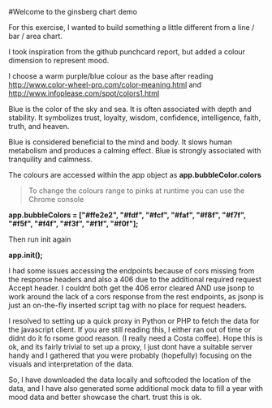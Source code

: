 #Welcome to the ginsberg chart demo

For this exercise, I wanted to build something a little different from a line / bar / area chart.

I took inspiration from the github punchcard report, but added a colour dimension to represent mood.

I choose a warm purple/blue colour as the base after reading http://www.color-wheel-pro.com/color-meaning.html and http://www.infoplease.com/spot/colors1.html

Blue is the color of the sky and sea. It is often associated with depth and stability. It symbolizes trust, loyalty, wisdom, confidence, intelligence, faith, truth, and heaven.

Blue is considered beneficial to the mind and body. It slows human metabolism and produces a calming effect. Blue is strongly associated with tranquility and calmness.

The colours are accessed within the app object as
**app.bubbleColor.colors**

>To change the colours range to pinks at runtime you can use the Chrome console

**app.bubbleColors = ["#ffe2e2", "#fdf", "#fcf", "#faf", "#f8f", "#f7f", "#f5f", "#f4f", "#f3f", "#f1f", "#f0f"];**

Then run init again

**app.init();**

I had some issues accessing the endpoints because of cors missing from the response headers and also a 406 due to the additional required request Accept header.
I couldnt both get the 406 error cleared AND use jsonp to work around the lack of a cors response from the rest endpoints, as jsonp is just an on-the-fly inserted script tag with no place for request headers.

I resolved to setting up a quick proxy in Python or PHP to fetch the data for the javascript client. If you are still reading this, I either ran out of time or didnt do it fo rsome good reason. (I really need a Costa coffee). Hope this is ok, and its fairly trivial to set up a proxy, I just dont have a suitable server handy and I gathered that you were probably (hopefully) focusing on the visuals and interpretation of the data.

So, I have downloaded the data locally and softcoded the location of the data, and I have also generated some additional mock data to fill a year with mood data and better showcase the chart. trust this is ok.

